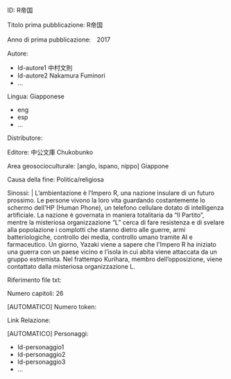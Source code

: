 ID: R帝国

Titolo prima pubblicazione: R帝国

Anno di prima pubblicazione:　2017

Autore:
  - Id-autore1 中村文則
  - Id-autore2 Nakamura Fuminori
  - ...

Lingua: Giapponese
  - eng
  - esp
  - ...


Distributore:

Editore: 中公文庫 Chukobunko

Area geosocioculturale: [anglo, ispano, nippo] Giappone

Causa della fine: Politica/religiosa

Sinossi: |
  L’ambientazione è l’Impero R, una nazione insulare di un futuro prossimo.
  Le persone vivono la loro vita guardando costantemente lo schermo dell'HP (Human Phone), un telefono cellulare dotato di intelligenza artificiale.
  La nazione è governata in maniera totalitaria da “Il Partito”, mentre la misteriosa organizzazione “L” cerca di fare resistenza e di svelare alla popolazione i complotti che stanno dietro alle guerre, armi batteriologiche, controllo dei media, controllo umano tramite AI e farmaceutico.
  Un giorno, Yazaki viene a sapere che l'Impero R ha iniziato una guerra con un paese vicino e l’isola in cui abita viene attaccata da un gruppo estremista. Nel frattempo Kurihara, membro dell’opposizione, viene contattato dalla misteriosa organizzazione L.

Riferimento file txt:

Numero capitoli: 26

[AUTOMATICO] Numero token:

Link Relazione:

[AUTOMATICO] Personaggi:
  - Id-personaggio1
  - Id-personaggio2
  - Id-personaggio3
  - ...
